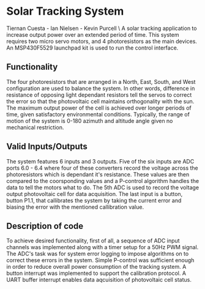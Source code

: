 # Solar Tracking System
Tiernan Cuesta - Ian Nielsen - Kevin Purcell \\
A solar tracking application to increase output power over an extended period of time. This system requires two micro servo motors, and 4 photoresistors as the main devices. An MSP430F5529 launchpad kit is used to run the control interface. 
## Functionality
The four photoresistors that are arranged in a North, East, South, and West configuration are used to balance the system. In other words, difference in resistance of opposing light dependant resistors tell the servos to correct the error so that the photovoltaic cell maintains orthogonality with the sun. The maximum output power of the cell is achieved over longer periods of time, given satisfactory environmental conditions. Typically, the range of motion of the system is 0-180 azimuth and altitude angle given no mechanical restriction.

## Valid Inputs/Outputs
The system features 6 inputs and 3 outputs. Five of the six inputs are ADC ports 6.0 - 6.4 where four of these converters record the voltage across the photoresistors which is dependant it's resistance. These values are then compared to the coorsponding values and a P-control algorithm handles the data to tell the motors what to do. The 5th ADC is used to record the voltage output photovoltaic cell for data acquisition. The last input is a button, button P1.1, that callibrates the system by taking the current error and biasing the error with the mentioned callibration value.
## Description of code
To achieve desired functionality, first of all, a sequence of ADC input channels was implemented along with a timer setup for a 50Hz PWM signal. The ADC's task was for system error logging to impose algorithms on to correct these errors in the system. Simple P-control was sufficient enough in order to reduce overall power consumption of the tracking system. A button interrupt was implemented to support the calibration protocol. A UART buffer interrupt enables data aqcuisition of photovoltaic cell status.
